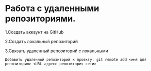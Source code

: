 # Работа с удаленными репозиториями. 

1.Создать аккаунт на GitHub

2.Создать локальный репозиторий

3.Связать удаленный репозиторий с локальными
```
Добавить удаленный репозиторий к проекту: git remote add <имя для репозитория> <URL адресс репозитория сети>
```
